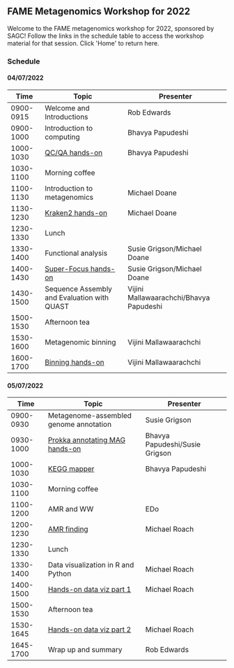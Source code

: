 ## FAME Metagenomics Workshop for 2022

Welcome to the FAME metagenomics workshop for 2022, sponsored by SAGC!
Follow the links in the schedule table to access the workshop material for that session.
Click 'Home' to return here.

### Schedule

#### 04/07/2022

| Time |Topic | Presenter |
|-----|-----|-----|
| 0900-0915 | Welcome and Introductions | Rob Edwards |
| 0900-1000 | Introduction to computing | Bhavya Papudeshi |
| 1000-1030 | [QC/QA hands-on]() | Bhavya Papudeshi |
| 1030-1100 | Morning coffee | |
| 1100-1130 | Introduction to metagenomics | Michael Doane |
| 1130-1230 | [Kraken2 hands-on]() | Michael Doane |
| 1230-1330 | Lunch | |
| 1330-1400 | Functional analysis | Susie Grigson/Michael Doane |
| 1400-1430 | [Super-Focus hands-on]() | Susie Grigson/Michael Doane |
| 1430-1500 | Sequence Assembly and Evaluation with QUAST | Vijini Mallawaarachchi/Bhavya Papudeshi |
| 1500-1530 | Afternoon tea | |
| 1530-1600 | Metagenomic binning | Vijini Mallawaarachchi |
| 1600-1700 | [Binning hands-on](/pages/metagenomic-binning.md) | Vijini Mallawaarachchi |

#### 05/07/2022

Time |Topic | Presenter 
-----|-----|-----
0900-0930 | Metagenome-assembled genome annotation | Susie Grigson 
0930-1000 | [Prokka annotating MAG hands-on]() | Bhavya Papudeshi/Susie Grigson
1000-1030 | [KEGG mapper]() | Bhavya Papudeshi
1030-1100 | Morning coffee |
1100-1200 | AMR and WW | EDo
1200-1230 | [AMR finding]() | Michael Roach
1230-1330 | Lunch | 
1330-1400 | Data visualization in R and Python | Michael Roach
1400-1500 | [Hands-on data viz part 1]() | Michael Roach
1500-1530 | Afternoon tea | 
1530-1645 | [Hands-on data viz part 2]() | Michael Roach
1645-1700 | Wrap up and summary | Rob Edwards

